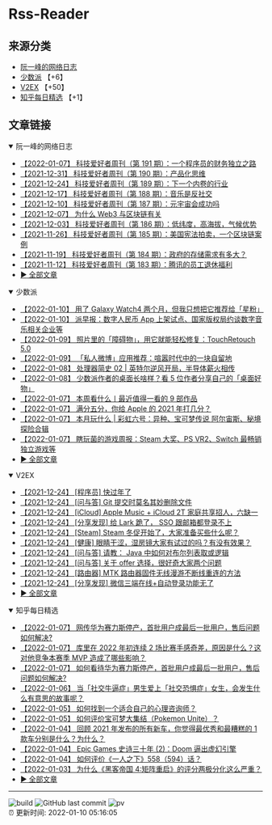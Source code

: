 # Rss-Reader

## 来源分类

* [阮一峰的网络日志](#阮一峰的网络日志)
* [少数派](#少数派) 【+6】
* [V2EX](#V2EX) 【+50】
* [知乎每日精选](#知乎每日精选) 【+1】

## 文章链接

<details open>
    <summary id="阮一峰的网络日志">
     阮一峰的网络日志
    </summary>


* [【2022-01-07】 科技爱好者周刊（第 191 期）：一个程序员的财务独立之路](http://www.ruanyifeng.com/blog/2022/01/weekly-issue-191.html)
* [【2021-12-31】 科技爱好者周刊（第 190 期）：产品化思维](http://www.ruanyifeng.com/blog/2021/12/weekly-issue-190.html)
* [【2021-12-24】 科技爱好者周刊（第 189 期）：下一个内卷的行业](http://www.ruanyifeng.com/blog/2021/12/weekly-issue-189.html)
* [【2021-12-17】 科技爱好者周刊（第 188 期）：音乐是反社交](http://www.ruanyifeng.com/blog/2021/12/weekly-issue-188.html)
* [【2021-12-10】 科技爱好者周刊（第 187 期）：元宇宙会成功吗](http://www.ruanyifeng.com/blog/2021/12/weekly-issue-187.html)
* [【2021-12-07】 为什么 Web3 与区块链有关](http://www.ruanyifeng.com/blog/2021/12/web3.html)
* [【2021-12-03】 科技爱好者周刊（第 186 期）：低纬度，高海拔，气候优势](http://www.ruanyifeng.com/blog/2021/12/weekly-issue-186.html)
* [【2021-11-26】 科技爱好者周刊（第 185 期）：美国宪法拍卖，一个区块链案例](http://www.ruanyifeng.com/blog/2021/11/weekly-issue-185.html)
* [【2021-11-19】 科技爱好者周刊（第 184 期）：政府的存储需求有多大？](http://www.ruanyifeng.com/blog/2021/11/weekly-issue-184.html)
* [【2021-11-12】 科技爱好者周刊（第 183 期）：腾讯的员工退休福利](http://www.ruanyifeng.com/blog/2021/11/weekly-issue-183.html)
* [:arrow_forward: 全部文章](data/阮一峰的网络日志.md)
</details>

<details open>
    <summary id="少数派">
     少数派
    </summary>


* [【2022-01-10】 用了 Galaxy Watch4 两个月，但我只想把它推荐给「星粉」](https://sspai.com/post/70741)
* [【2022-01-10】 派早报：数字人民币 App 上架试点、国家版权局约谈数字音乐相关企业等](https://sspai.com/post/70866)
* [【2022-01-09】 照片里的「障碍物」，用它就能轻松修复：TouchRetouch 5.0](https://sspai.com/post/70730)
* [【2022-01-09】 「私人微博」应用推荐：喧嚣时代中的一块自留地](https://sspai.com/post/70739)
* [【2022-01-08】 处理器简史 02 | 英特尔逆风开局，半导体薪火相传](https://sspai.com/prime/story/sv-anecdotes-02)
* [【2022-01-08】 少数派作者的桌面长啥样？看 5 位作者分享自己的「桌面好物」](https://sspai.com/post/70809)
* [【2022-01-07】 本周看什么丨最近值得一看的 9 部作品](https://sspai.com/post/70827)
* [【2022-01-07】 满分五分，你给 Apple 的 2021 年打几分？](https://sspai.com/post/70814)
* [【2022-01-07】 本月玩什么 | 彩虹六号：异种、宝可梦传说 阿尔宙斯、秘境探险合辑](https://sspai.com/post/70817)
* [【2022-01-07】 瞎玩菌的游戏周报：Steam 大奖、PS VR2、Switch 最畅销独立游戏等](https://sspai.com/post/70795)
* [:arrow_forward: 全部文章](data/少数派.md)
</details>

<details open>
    <summary id="V2EX">
     V2EX
    </summary>


* [【2021-12-24】 [程序员] 快过年了](https://www.v2ex.com/t/824201)
* [【2021-12-24】 [问与答] Git 提交时莫名其妙删除文件](https://www.v2ex.com/t/824200)
* [【2021-12-24】 [iCloud] Apple Music + iCloud 2T 家庭共享招人，六缺一](https://www.v2ex.com/t/824199)
* [【2021-12-24】 [分享发现] 给 Lark 跪了， SSO 跟邮箱都登录不上](https://www.v2ex.com/t/824198)
* [【2021-12-24】 [Steam] Steam 冬促开始了，大家准备买些什么呢？](https://www.v2ex.com/t/824197)
* [【2021-12-24】 [健康] 眼睛干涩，湿房镜大家有试过的吗？有没有效果？](https://www.v2ex.com/t/824196)
* [【2021-12-24】 [问与答] 请教： Java 中如何对布尔列表取或逻辑](https://www.v2ex.com/t/824194)
* [【2021-12-24】 [问与答] 关于 offer 选择，很好奇大家两个问题](https://www.v2ex.com/t/824192)
* [【2021-12-24】 [路由器] MTK 路由器固件无线漫游不断线重连的方法](https://www.v2ex.com/t/824191)
* [【2021-12-24】 [分享发现] 微信三端在线+自动登录功能无了](https://www.v2ex.com/t/824190)
* [:arrow_forward: 全部文章](data/V2EX.md)
</details>

<details open>
    <summary id="知乎每日精选">
     知乎每日精选
    </summary>


* [【2022-01-07】 网传华为赛力斯停产，首批用户成最后一批用户，售后问题如何解决?](http://www.zhihu.com/question/509823711/answer/2300589425?utm_campaign=rss&utm_medium=rss&utm_source=rss&utm_content=title)
* [【2022-01-07】 库里在 2022 年初连续 2 场比赛手感奇差，原因是什么？这对他竞争本赛季 MVP 造成了哪些影响？](http://www.zhihu.com/question/510128037/answer/2301716848?utm_campaign=rss&utm_medium=rss&utm_source=rss&utm_content=title)
* [【2022-01-07】 如何看待华为赛力斯停产，首批用户成最后一批用户，售后问题如何解决?](http://www.zhihu.com/question/509823711/answer/2300589425?utm_campaign=rss&utm_medium=rss&utm_source=rss&utm_content=title)
* [【2022-01-06】 当「社交牛逼症」男生爱上「社交恐惧症」女生，会发生什么有意思的故事呢？](http://www.zhihu.com/question/499623438/answer/2232133486?utm_campaign=rss&utm_medium=rss&utm_source=rss&utm_content=title)
* [【2022-01-05】 如何找到一个适合自己的心理咨询师？](http://www.zhihu.com/question/22077989/answer/2297303182?utm_campaign=rss&utm_medium=rss&utm_source=rss&utm_content=title)
* [【2022-01-05】 如何评价宝可梦大集结（Pokemon Unite）？](http://www.zhihu.com/question/403295295/answer/2296736994?utm_campaign=rss&utm_medium=rss&utm_source=rss&utm_content=title)
* [【2022-01-04】 回顾 2021 年发布的所有新车，你觉得最优秀和最糟糕的 1 款车分别是什么？为什么？](http://www.zhihu.com/question/509777293/answer/2297608897?utm_campaign=rss&utm_medium=rss&utm_source=rss&utm_content=title)
* [【2022-01-04】 Epic Games 史诗三十年 (2)：Doom 逼出虚幻引擎](http://zhuanlan.zhihu.com/p/452939468?utm_campaign=rss&utm_medium=rss&utm_source=rss&utm_content=title)
* [【2022-01-04】 如何评价《一人之下》558（594）话？](http://www.zhihu.com/question/509221485/answer/2293263461?utm_campaign=rss&utm_medium=rss&utm_source=rss&utm_content=title)
* [【2022-01-03】 为什么《黑客帝国 4:矩阵重启》的评分两极分化这么严重？](http://www.zhihu.com/question/508041621/answer/2295004224?utm_campaign=rss&utm_medium=rss&utm_source=rss&utm_content=title)
* [:arrow_forward: 全部文章](data/知乎每日精选.md)
</details>


---

![build](https://github.com/LikaiLee/rss-reader/workflows/rss%20reader/badge.svg)
![GitHub last commit](https://img.shields.io/github/last-commit/likailee/rss-reader)
![pv](https://pageview.vercel.app/?github_user=likailee) <br>
:alarm_clock: 更新时间: 2022-01-10 05:16:05